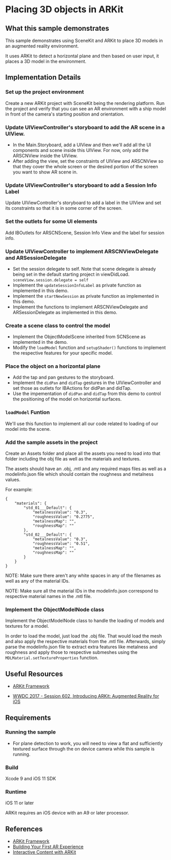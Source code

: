 # Placing 3D objects in ARKit

## What this sample demonstrates
This sample demonstrates using SceneKit and ARKit to place 3D models in an augmented reality environment.

It uses ARKit to detect a horizontal plane and then based on user input, it places a 3D model in the environment.

## Implementation Details

### Set up the project environment
Create a new ARKit project with SceneKit being the rendering platform. Run the project and verify that you can see an AR environment with a ship model in front of the camera's starting position and orientation.

### Update UIViewController's storyboard to add the AR scene in a UIView.
- In the Main.Storyboard, add a UIView and then we'll add all the UI components and scene inside this UIView. For now, only add the ARSCNView inside the UIView.
- After adding the view, set the constraints of UIView and ARSCNView so that they cover the whole screen or the desired portion of the screen you want to show AR scene in.

### Update UIViewController's storyboard to add a Session Info Label
Update UIViewController's storyboard to add a label in the UIView and set its constraints so that it is in some corner of the screen.

### Set the outlets for some UI elements
Add IBOutlets for ARSCNScene, Session Info View and the label for session info.

### Update UIViewController to implement ARSCNViewDelegate and ARSessionDelegate
- Set the session delegate to self. Note that scene delegate is already being set in the default starting project in viewDidLoad. `sceneView.session.delegate = self`
- Implement the `updateSessionInfoLabel` as private function as implemented in this demo.
- Implement the `startNewSession` as private function as implemented in this demo.
- Implement the functions to implement ARSCNViewDelegate and ARSessionDelegate as implemented in this demo.

### Create a scene class to control the model
- Implement the ObjectModelScene inherited from SCNScene as implemented in the demo.
- Modify the `loadModel` function and `setupShader()` functions to implement the respective features for your specific model.

### Place the object on a horizontal plane
- Add the tap and pan gestures to the storyboard.
- Implement the `didPan` and `didTap` gestures in the UIViewController and set those as outlets for IBActions for didPan and didTap.
- Use the impementation of `didPan` and `didTap` from this demo to control the positioning of the model on horizontal surfaces.

### `loadModel` Funtion
We'll use this function to implement all our code related to loading of our model into the scene.

### Add the sample assets in the project
Create an Assets folder and place all the assets you need to load into that folder including the obj file as well as the materials and textures.

The assets should have an .obj, .mtl and any required maps files as well as a modelinfo.json file which should contain the roughness and metalness values.

For example:
```
{
    "materials": {
        "std_01___Default": {
            "metalnessValue": "0.3",
            "roughnessValue": "0.2775",
            "metalnessMap": "",
            "roughnessMap": ""
        },
        "std_02___Default": {
            "metalnessValue": "0.3",
            "roughnessValue": "0.51",
            "metalnessMap": "",
            "roughnessMap": ""
        }
    }
}
```

NOTE: Make sure there aren't any white spaces in any of the filenames as well as any of the material IDs.

NOTE: Make sure all the material IDs in the modelinfo.json correspond to respective material names in the .mtl file.

### Implement the ObjectModelNode class
Implement the ObjectModelNode class to handle the loading of models and textures for a model.

In order to load the model, just load the .obj file. That would load the mesh and also apply the respective materials from the .mtl file.
Afterwards, simply parse the modelinfo.json file to extract extra features like metalness and roughness and apply those to respective submeshes using the `MDLMaterial.setTextureProperties` function.

## Useful Resources

* [ARKit Framework](https://developer.apple.com/documentation/arkit)

* [WWDC 2017 - Session 602, Introducing ARKit: Augmented Reality for iOS ](https://developer.apple.com/videos/play/wwdc2017/602/)

## Requirements
### Running the sample

* For plane detection to work, you will need to view a flat and sufficiently textured surface through the on device camera while this sample is running.

### Build

Xcode 9 and iOS 11 SDK

### Runtime

iOS 11 or later

ARKit requires an iOS device with an A9 or later processor.

## References

* [ARKit Framework](https://developer.apple.com/documentation/arkit)
* [Building Your First AR Experience](https://developer.apple.com/documentation/arkit/building_your_first_ar_experience)
* [Interactive Content with ARKit](https://developer.apple.com/library/content/samplecode/InteractiveContent/Introduction/Intro.html)
